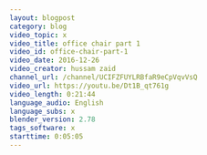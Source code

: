```yaml
---
layout: blogpost
category: blog
video_topic: x
video_title: office chair part 1
video_id: office-chair-part-1
video_date: 2016-12-26
video_creator: hussam zaid
channel_url: /channel/UCIFZFUYLRBfaR9eCpVqvVsQ
video_url: https://youtu.be/Dt1B_qt761g
video_length: 0:21:44
language_audio: English
language_subs: x
blender_version: 2.78
tags_software: x
starttime: 0:05:05
---
```


